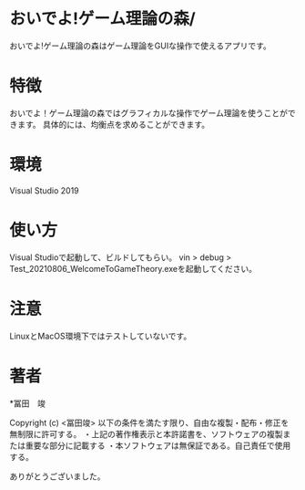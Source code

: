# おいでよ!ゲーム理論の森/
おいでよ!ゲーム理論の森はゲーム理論をGUIな操作で使えるアプリです。

# 特徴
おいでよ！ゲーム理論の森ではグラフィカルな操作でゲーム理論を使うことができます。
具体的には、均衡点を求めることができます。

# 環境
Visual Studio 2019

# 使い方
Visual Studioで起動して、ビルドしてもらい。
vin > debug > Test_20210806_WelcomeToGameTheory.exeを起動してください。

# 注意
LinuxとMacOS環境下ではテストしていないです。

# 著者
*冨田　竣

Copyright (c) <冨田竣>
以下の条件を満たす限り、自由な複製・配布・修正を無制限に許可する。
・上記の著作権表示と本許諾書を、ソフトウェアの複製または重要な部分に記載する
・本ソフトウェアは無保証である。自己責任で使用する。

ありがとうございました。
